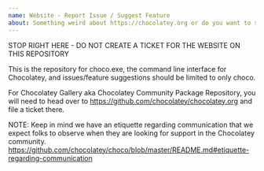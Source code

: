 ```yaml
---
name: Website - Report Issue / Suggest Feature
about: Something weird about https://chocolatey.org or do you want to suggest a feature?
---
```


STOP RIGHT HERE - DO NOT CREATE A TICKET FOR THE WEBSITE ON THIS REPOSITORY

This is the repository for choco.exe, the command line interface for Chocolatey, and issues/feature suggestions should be limited to only choco.

For Chocolatey Gallery aka Chocolatey Community Package Repository, you will need to head over to https://github.com/chocolatey/chocolatey.org and file a ticket there.



NOTE: Keep in mind we have an etiquette regarding communication that we expect folks to observe when they are looking for support in the Chocolatey community. https://github.com/chocolatey/choco/blob/master/README.md#etiquette-regarding-communication